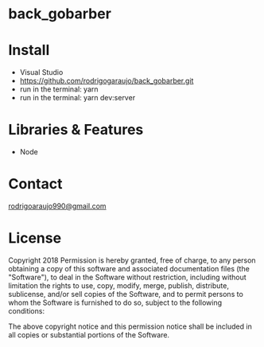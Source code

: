 # back_gobarber

# Install
- Visual Studio
- https://github.com/rodrigogaraujo/back_gobarber.git
- run in the terminal: yarn
- run in the terminal: yarn dev:server


# Libraries & Features
- Node

# Contact
rodrigoaraujo990@gmail.com

# License
Copyright 2018 Permission is hereby granted, free of charge, to any person obtaining a copy of this software and associated documentation files (the "Software"), to deal in the Software without restriction, including without limitation the rights to use, copy, modify, merge, publish, distribute, sublicense, and/or sell copies of the Software, and to permit persons to whom the Software is furnished to do so, subject to the following conditions:

The above copyright notice and this permission notice shall be included in all copies or substantial portions of the Software.
